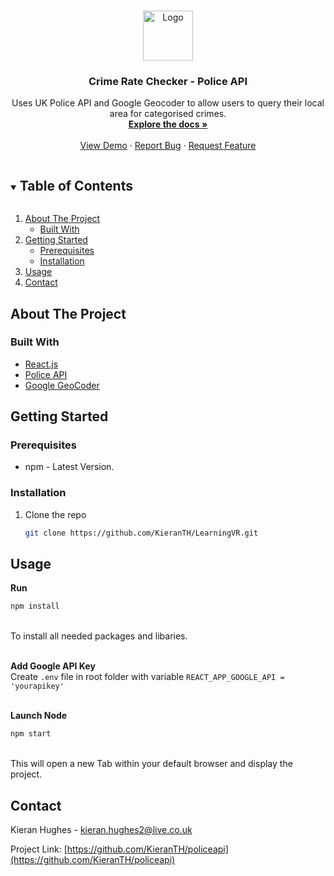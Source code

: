 <!-- PROJECT LOGO -->
<br />
<p align="center">
  <a href="https://github.com/KieranTH/policeapi">
    <img src="images/logo.png" alt="Logo" width="80" height="80">
  </a>

  <h3 align="center">Crime Rate Checker - Police API</h3>

  <p align="center">
    Uses UK Police API and Google Geocoder to allow users to query their local area for categorised crimes.
    <br />
    <a href="https://github.com/KieranTH/policeapi"><strong>Explore the docs »</strong></a>
    <br />
    <br />
    <a href="https://github.com/KieranTH/policeapi">View Demo</a>
    ·
    <a href="https://github.com/KieranTH/policeapi/issues">Report Bug</a>
    ·
    <a href="https://github.com/KieranTH/policeapi/issues">Request Feature</a>
  </p>
</p>



<!-- TABLE OF CONTENTS -->
<details open="open">
  <summary><h2 style="display: inline-block">Table of Contents</h2></summary>
  <ol>
    <li>
      <a href="#about-the-project">About The Project</a>
      <ul>
        <li><a href="#built-with">Built With</a></li>
      </ul>
    </li>
    <li>
      <a href="#getting-started">Getting Started</a>
      <ul>
        <li><a href="#prerequisites">Prerequisites</a></li>
        <li><a href="#installation">Installation</a></li>
      </ul>
    </li>
    <li><a href="#usage">Usage</a></li>
    <li><a href="#contact">Contact</a></li>
  </ol>
</details>



<!-- ABOUT THE PROJECT -->
## About The Project


### Built With

* [React.js](https://reactjs.org/)
* [Police API](https://data.police.uk/docs/)
* [Google GeoCoder](https://developers.google.com/maps/documentation/geocoding/overview)


<!-- GETTING STARTED -->
## Getting Started


### Prerequisites

* npm - Latest Version.

### Installation

1. Clone the repo
   ```sh
   git clone https://github.com/KieranTH/LearningVR.git
   ```



<!-- USAGE EXAMPLES -->
## Usage

**Run**<br/>
```sh
npm install
```
<br/>
To install all needed packages and libaries.
<br/>

<br/>

**Add Google API Key**
<br/>Create ```.env``` file in root folder with variable ```REACT_APP_GOOGLE_API = 'yourapikey'```
<br/>
<br/>

**Launch Node**
```sh
npm start
```
<br/>
This will open a new Tab within your default browser and display the project.

    
    

<!-- CONTACT -->
## Contact

Kieran Hughes - kieran.hughes2@live.co.uk

Project Link: [https://github.com/KieranTH/policeapi](https://github.com/KieranTH/policeapi)






<!-- MARKDOWN LINKS & IMAGES -->
<!-- https://www.markdownguide.org/basic-syntax/#reference-style-links -->
[contributors-shield]: https://img.shields.io/github/contributors/github_username/repo.svg?style=for-the-badge
[contributors-url]: https://github.com/github_username/repo/graphs/contributors
[forks-shield]: https://img.shields.io/github/forks/github_username/repo.svg?style=for-the-badge
[forks-url]: https://github.com/github_username/repo/network/members
[stars-shield]: https://img.shields.io/github/stars/github_username/repo.svg?style=for-the-badge
[stars-url]: https://github.com/github_username/repo/stargazers
[issues-shield]: https://img.shields.io/github/issues/github_username/repo.svg?style=for-the-badge
[issues-url]: https://github.com/github_username/repo/issues
[license-shield]: https://img.shields.io/github/license/github_username/repo.svg?style=for-the-badge
[license-url]: https://github.com/github_username/repo/blob/master/LICENSE.txt
[linkedin-shield]: https://img.shields.io/badge/-LinkedIn-black.svg?style=for-the-badge&logo=linkedin&colorB=555
[linkedin-url]: https://linkedin.com/in/github_username
